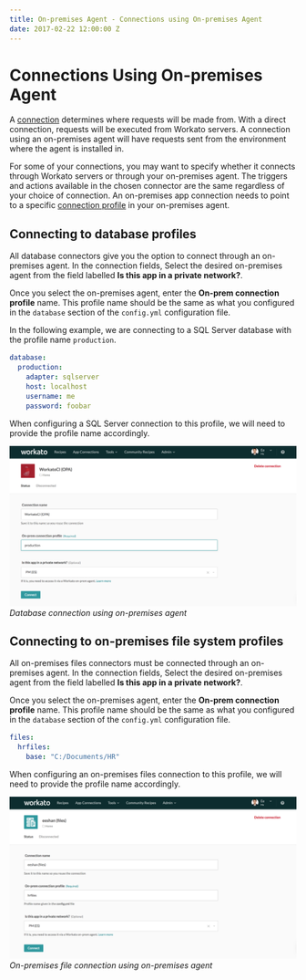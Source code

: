 ```yaml
---
title: On-premises Agent - Connections using On-premises Agent
date: 2017-02-22 12:00:00 Z
---
```


# Connections Using On-premises Agent
A [connection](/connections.md) determines where requests will be made from. With a direct connection, requests will be executed from Workato servers. A connection using an on-premises agent will have requests sent from the environment where the agent is installed in.

For some of your connections, you may want to specify whether it connects through Workato servers or through your on-premises agent. The triggers and actions available in the chosen connector are the same regardless of your choice of connection. An on-premises app connection needs to point to a specific [connection profile](/on-prem/profile.md) in your on-premises agent.

## Connecting to database profiles
All database connectors give you the option to connect through an on-premises agent. In the connection fields, Select the desired on-premises agent from the field labelled **Is this app in a private network?**.

Once you select the on-premises agent, enter the **On-prem connection profile** name. This profile name should be the same as what you configured in the `database` section of the `config.yml` configuration file.

In the following example, we are connecting to a SQL Server database with the profile name `production`.

```YAML
database:
  production:
    adapter: sqlserver
    host: localhost
    username: me
    password: foobar
```
When configuring a SQL Server connection to this profile, we will need to provide the profile name accordingly.

![Database connection using on-premises agent ](/assets/images/on-prem/database-opa-connection.png)
*Database connection using on-premises agent*

## Connecting to on-premises file system profiles
All on-premises files connectors must be connected through an on-premises agent. In the connection fields, Select the desired on-premises agent from the field labelled **Is this app in a private network?**.

Once you select the on-premises agent, enter the **On-prem connection profile** name. This profile name should be the same as what you configured in the `database` section of the `config.yml` configuration file.

```YAML
files:
  hrfiles:
    base: "C:/Documents/HR"
```

When configuring an on-premises files connection to this profile, we will need to provide the profile name accordingly.

![On-premises file connection using on-premises agent](/assets/images/on-prem/files-opa-connection.png)
*On-premises file connection using on-premises agent*
